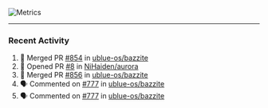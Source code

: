 ![Metrics](https://metrics.lecoq.io/KyleGospo?template=classic&base=header%2C%20activity%2C%20community%2C%20repositories%2C%20metadata&base.indepth=false&base.hireable=false&base.skip=false&config.timezone=America%2FLos_Angeles)

---
### Recent Activity
<!--START_SECTION:activity-->
1. 🎉 Merged PR [#854](https://github.com/ublue-os/bazzite/pull/854) in [ublue-os/bazzite](https://github.com/ublue-os/bazzite)
2. 💪 Opened PR [#8](https://github.com/NiHaiden/aurora/pull/8) in [NiHaiden/aurora](https://github.com/NiHaiden/aurora)
3. 🎉 Merged PR [#856](https://github.com/ublue-os/bazzite/pull/856) in [ublue-os/bazzite](https://github.com/ublue-os/bazzite)
4. 🗣 Commented on [#777](https://github.com/ublue-os/bazzite/issues/777#issuecomment-1981729163) in [ublue-os/bazzite](https://github.com/ublue-os/bazzite)
5. 🗣 Commented on [#777](https://github.com/ublue-os/bazzite/issues/777#issuecomment-1980079232) in [ublue-os/bazzite](https://github.com/ublue-os/bazzite)
<!--END_SECTION:activity-->
